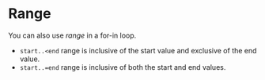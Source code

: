 # Range

You can also use *range* in a for-in loop.

- `start..<end` range is inclusive of the start value and exclusive of the end value. 
- `start..=end` range is inclusive of both the start and end values.

